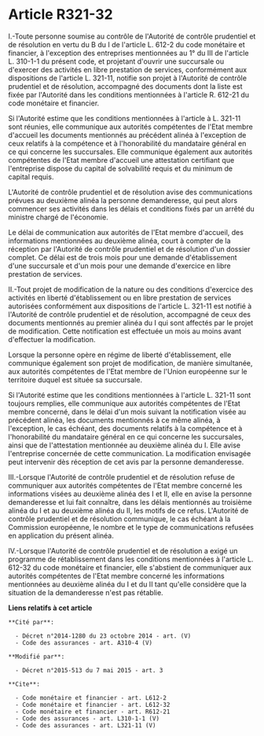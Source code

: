 # Article R321-32

I.-Toute personne soumise au contrôle de l'Autorité de contrôle prudentiel et de résolution en vertu du B du I de l'article
L. 612-2 du code monétaire et financier, à l'exception des entreprises mentionnées au 1° du III de l'article L. 310-1-1 du
présent code, et projetant d'ouvrir une succursale ou d'exercer des activités en libre prestation de services, conformément
aux dispositions de l'article L. 321-11, notifie son projet à l'Autorité de contrôle prudentiel et de résolution, accompagné
des documents dont la liste est fixée par l'Autorité dans les conditions mentionnées à l'article R. 612-21 du code monétaire
et financier. 

Si l'Autorité estime que les conditions mentionnées à l'article à L. 321-11 sont réunies, elle communique aux autorités
compétentes de l'Etat membre d'accueil les documents mentionnés au précédent alinéa à l'exception de ceux relatifs à la
compétence et à l'honorabilité du mandataire général en ce qui concerne les succursales. Elle communique également aux
autorités compétentes de l'Etat membre d'accueil une attestation certifiant que l'entreprise dispose du capital de
solvabilité requis et du minimum de capital requis. 

L'Autorité de contrôle prudentiel et de résolution avise des communications prévues au deuxième alinéa la personne
demanderesse, qui peut alors commencer ses activités dans les délais et conditions fixés par un arrêté du ministre chargé de
l'économie. 

Le délai de communication aux autorités de l'Etat membre d'accueil, des informations mentionnées au deuxième alinéa, court à
compter de la réception par l'Autorité de contrôle prudentiel et de résolution d'un dossier complet. Ce délai est de trois
mois pour une demande d'établissement d'une succursale et d'un mois pour une demande d'exercice en libre prestation de
services. 

II.-Tout projet de modification de la nature ou des conditions d'exercice des activités en liberté d'établissement ou en
libre prestation de services autorisées conformément aux dispositions de l'article L. 321-11 est notifié à l'Autorité de
contrôle prudentiel et de résolution, accompagné de ceux des documents mentionnés au premier alinéa du I qui sont affectés
par le projet de modification. Cette notification est effectuée un mois au moins avant d'effectuer la modification. 

Lorsque la personne opère en régime de liberté d'établissement, elle communique également son projet de modification, de
manière simultanée, aux autorités compétentes de l'Etat membre de l'Union européenne sur le territoire duquel est située sa
succursale. 

Si l'Autorité estime que les conditions mentionnées à l'article L. 321-11 sont toujours remplies, elle communique aux
autorités compétentes de l'Etat membre concerné, dans le délai d'un mois suivant la notification visée au précédent alinéa,
les documents mentionnés à ce même alinéa, à l'exception, le cas échéant, des documents relatifs à la compétence et à
l'honorabilité du mandataire général en ce qui concerne les succursales, ainsi que de l'attestation mentionnée au deuxième
alinéa du I. Elle avise l'entreprise concernée de cette communication. La modification envisagée peut intervenir dès
réception de cet avis par la personne demanderesse. 

III.-Lorsque l'Autorité de contrôle prudentiel et de résolution refuse de communiquer aux autorités compétentes de l'Etat
membre concerné les informations visées au deuxième alinéa des I et II, elle en avise la personne demanderesse et lui fait
connaître, dans les délais mentionnés au troisième alinéa du I et au deuxième alinéa du II, les motifs de ce refus.
L'Autorité de contrôle prudentiel et de résolution communique, le cas échéant à la Commission européenne, le nombre et le
type de communications refusées en application du présent alinéa. 

IV.-Lorsque l'Autorité de contrôle prudentiel et de résolution a exigé un programme de rétablissement dans les conditions
mentionnées à l'article L. 612-32 du code monétaire et financier, elle s'abstient de communiquer aux autorités compétentes de
l'Etat membre concerné les informations mentionnées au deuxième alinéa du I et du II tant qu'elle considère que la situation
de la demanderesse n'est pas rétablie.

**Liens relatifs à cet article**

	**Cité par**:

	  - Décret n°2014-1280 du 23 octobre 2014 - art. (V)
	  - Code des assurances - art. A310-4 (V)

	**Modifié par**:

	  - Décret n°2015-513 du 7 mai 2015 - art. 3

	**Cite**:

	  - Code monétaire et financier - art. L612-2
	  - Code monétaire et financier - art. L612-32
	  - Code monétaire et financier - art. R612-21
	  - Code des assurances - art. L310-1-1 (V)
	  - Code des assurances - art. L321-11 (V)
